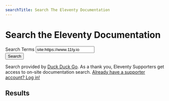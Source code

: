 ```yaml
---
searchTitle: Search The Eleventy Documentation
---
```

# Search the Eleventy Documentation

<form action="https://duckduckgo.com/" method="get" class="search" id="eleventy-search">
	<div class="lo" style="--lo-margin-h: 1rem; --lo-margin-v: .5rem; --lo-stackpoint: 300px">
		<div class="lo-c">
			<label for="search-term" class="sr-only">Search Terms</label>
			<input type="text" name="q" id="search-term" value="site:https://www.11ty.io " class="search-txt" autocomplete="off" placeholder="Search 11ty.io">
		</div>
		<div class="lo-c">
			<button type="submit" class="search-btn">Search</button>
		</div>
	</div>
	<p>Search provided by <span data-investors-avatar="prepend"><span data-investors-toggle="you—thank you for supporting Eleventy!"></span></span><span class="investors-noauth"><a href="https://duckduckgo.com/">Duck Duck Go</a>.</span><span class="investors-noauth"> As a thank you, Eleventy Supporters get access to on-site documentation search. <a href="/docs/account/">Already have a supporter account? Log in!</a></span></p>
</form>
<div id="search-results" class="hide">
	<h2 id="search-results-count">Results</h2>
	<ol id="search-results-list"></ol>
</div>